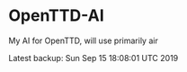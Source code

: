 # OpenTTD-AI
My AI for OpenTTD, will use primarily air

Latest backup: Sun Sep 15 18:08:01 UTC 2019
